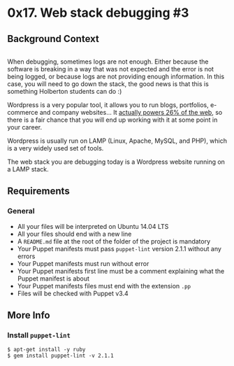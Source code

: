 <h1 class="gap">0x17. Web stack debugging #3</h1>
<div class="gap" id="project-description">
  <h2>Background Context</h2>

<p><img src="https://s3.amazonaws.com/intranet-projects-files/holbertonschool-sysadmin_devops/293/d42WuBh.png" alt="" style=""></p>

<p>When debugging, sometimes logs are not enough. Either because the software is breaking in a way that was not expected and the error is not being logged, or because logs are not providing enough information. In this case, you will need to go down the stack, the good news is that this is something Holberton students can do :)</p>

<p>Wordpress is a very popular tool, it allows you to run blogs, portfolios, e-commerce and company websites… It <a href="/rltoken/Ah9_LmUi191dqxT-Zx7uhg" title="actually powers 26% of the web" target="_blank">actually powers 26% of the web</a>, so there is a fair chance that you will end up working with it at some point in your career.</p>

<p>Wordpress is usually run on LAMP (Linux, Apache, MySQL, and PHP), which is a very widely used set of tools. </p>

<p>The web stack you are debugging today is a Wordpress website running on a LAMP stack.</p>

<h2>Requirements</h2>

<h3>General</h3>

<ul>
<li>All your files will be interpreted on Ubuntu 14.04 LTS</li>
<li>All your files should end with a new line</li>
<li>A <code>README.md</code> file at the root of the folder of the project is mandatory</li>
<li>Your Puppet manifests must pass <code>puppet-lint</code> version 2.1.1 without any errors</li>
<li>Your Puppet manifests must run without error</li>
<li>Your Puppet manifests first line must be a comment explaining what the Puppet manifest is about</li>
<li>Your Puppet manifests files must end with the extension <code>.pp</code> </li>
<li>Files will be checked with Puppet v3.4</li>
</ul>

<h2>More Info</h2>

<h3>Install <code>puppet-lint</code></h3>

<pre><code>$ apt-get install -y ruby
$ gem install puppet-lint -v 2.1.1
</code></pre>

</div>